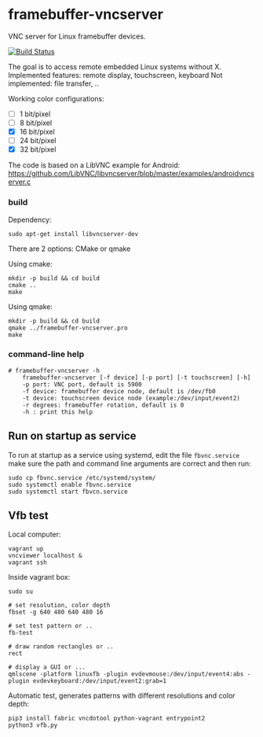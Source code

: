 # framebuffer-vncserver

VNC server for Linux framebuffer devices.

[![Build Status](https://travis-ci.org/ponty/framebuffer-vncserver.svg?branch=master)](https://travis-ci.org/ponty/framebuffer-vncserver)

The goal is to access remote embedded Linux systems without X.
Implemented features: remote display, touchscreen, keyboard
Not implemented: file transfer, ..

Working color configurations:
- [ ]  1 bit/pixel
- [ ]  8 bit/pixel
- [x]  16 bit/pixel
- [ ]  24 bit/pixel
- [x]  32 bit/pixel

The code is based on a LibVNC example for Android:
https://github.com/LibVNC/libvncserver/blob/master/examples/androidvncserver.c

### build

Dependency:

	sudo apt-get install libvncserver-dev

There are 2 options: CMake or qmake

Using cmake:

	mkdir -p build && cd build
	cmake ..
	make
	
Using qmake:

	mkdir -p build && cd build
	qmake ../framebuffer-vncserver.pro
	make

 

### command-line help 

	# framebuffer-vncserver -h
        framebuffer-vncserver [-f device] [-p port] [-t touchscreen] [-h]
        -p port: VNC port, default is 5900
        -f device: framebuffer device node, default is /dev/fb0
        -t device: touchscreen device node (example:/dev/input/event2)
        -r degrees: framebuffer rotation, default is 0
        -h : print this help
 
## Run on startup as service

To run at startup as a service using systemd, edit the file `fbvnc.service` make sure the path and command line arguments are correct and then run:

```shell
sudo cp fbvnc.service /etc/systemd/system/
sudo systemctl enable fbvnc.service
sudo systemctl start fbvcn.service
```

## Vfb test

Local computer:
	
	vagrant up
	vncviewer localhost &
	vagrant ssh

Inside vagrant box:

	sudo su
	
	# set resolution, color depth
    fbset -g 640 480 640 480 16

	# set test pattern or ..
	fb-test

	# draw random rectangles or ..
	rect
	
	# display a GUI or ...
	qmlscene -platform linuxfb -plugin evdevmouse:/dev/input/event4:abs -plugin evdevkeyboard:/dev/input/event2:grab=1

Automatic test, generates patterns with different resolutions and color depth:
	
	pip3 install fabric vncdotool python-vagrant entrypoint2
	python3 vfb.py
